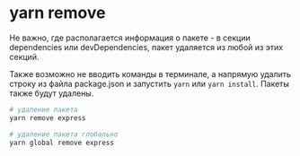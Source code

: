 # yarn remove

Не важно, где располагается информация о пакете - в секции dependencies или devDependencies, пакет удаляется из любой из этих секций.

Также возможно не вводить команды в терминале, а напрямую удалить строку из файла package.json и запустить `yarn` или `yarn install`. Пакеты также будут удалены.

```bash
# удаление пакета
yarn remove express

# удаление пакета глобально
yarn global remove express
```
